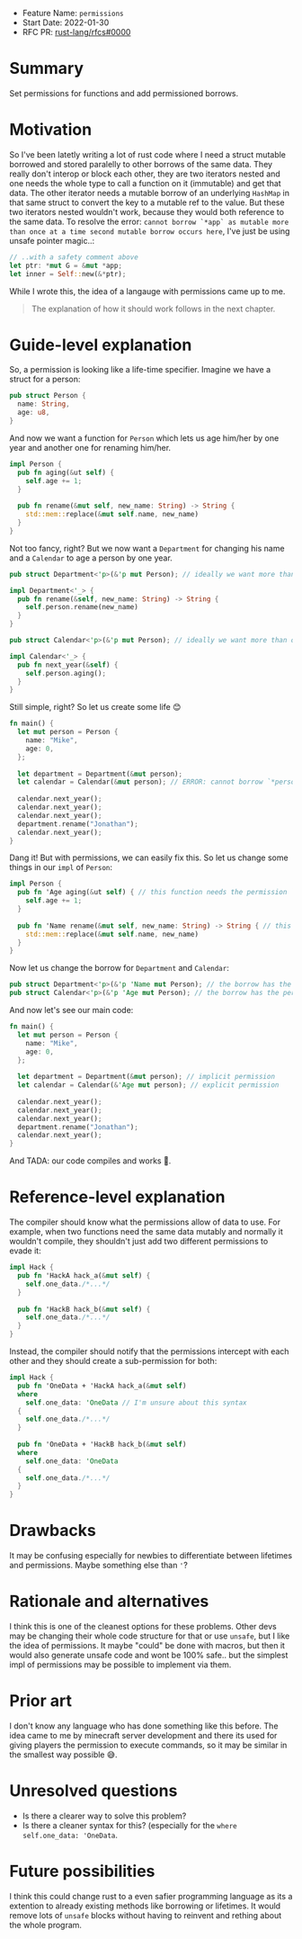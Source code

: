 - Feature Name: `permissions`
- Start Date: 2022-01-30
- RFC PR: [rust-lang/rfcs#0000](https://github.com/rust-lang/rfcs/pull/0000)

# Summary
[summary]: #summary

Set permissions for functions and add permissioned borrows.

# Motivation
[motivation]: #motivation

So I've been latetly writing a lot of rust code where I need a struct mutable borrowed and stored paralelly to other borrows of the same data.
They really don't interop or block each other, they are two iterators nested and one needs the whole type to call a function on it (immutable) and get that data.
The other iterator needs a mutable borrow of an underlying `HashMap` in that same struct to convert the key to a mutable ref to the value.
But these two iterators nested wouldn't work, because they would both reference to the same data.
To resolve the error: ```cannot borrow `*app` as mutable more than once at a time
second mutable borrow occurs here```, I've just be using unsafe pointer magic..:
```rust
// ..with a safety comment above
let ptr: *mut G = &mut *app;
let inner = Self::new(&*ptr);
```
While I wrote this, the idea of a langauge with permissions came up to me.

> The explanation of how it should work follows in the next chapter.

# Guide-level explanation
[guide-level-explanation]: #guide-level-explanation

So, a permission is looking like a life-time specifier.
Imagine we have a struct for a person:
```rust
pub struct Person {
  name: String,
  age: u8,
}
```
And now we want a function for `Person` which lets us age him/her by one year and another one for renaming him/her.
```rust
impl Person {
  pub fn aging(&ut self) {
    self.age += 1;
  }
  
  pub fn rename(&mut self, new_name: String) -> String {
    std::mem::replace(&mut self.name, new_name)
  }
}
```
Not too fancy, right? But we now want a `Department` for changing his name and a `Calendar` to age a person by one year.
```rust
pub struct Department<'p>(&'p mut Person); // ideally we want more than one person, but "simplicity"

impl Department<'_> {
  pub fn rename(&self, new_name: String) -> String {
    self.person.rename(new_name)
  }
}

pub struct Calendar<'p>(&'p mut Person); // ideally we want more than one person, but "simplicity"

impl Calendar<'_> {
  pub fn next_year(&self) {
    self.person.aging();
  }
}
```
Still simple, right? So let us create some life 😊
```rust
fn main() {
  let mut person = Person {
    name: "Mike",
    age: 0,
  };
  
  let department = Department(&mut person);
  let calendar = Calendar(&mut person); // ERROR: cannot borrow `*person` as mutable more than once at a time second mutable borrow occurs here
  
  calendar.next_year();
  calendar.next_year();
  calendar.next_year();
  department.rename("Jonathan");
  calendar.next_year();
}
```
Dang it! But with permissions, we can easily fix this. So let us change some things in our `impl` of `Person`:
```rust
impl Person {
  pub fn 'Age aging(&ut self) { // this function needs the permission `'Age`
    self.age += 1;
  }
  
  pub fn 'Name rename(&mut self, new_name: String) -> String { // this function needs the permission `'Name`
    std::mem::replace(&mut self.name, new_name)
  }
}
```
Now let us change the borrow for `Department` and `Calendar`:
```rust
pub struct Department<'p>(&'p 'Name mut Person); // the borrow has the permission `'Name`
pub struct Calendar<'p>(&'p 'Age mut Person); // the borrow has the permission `'Age`
```
And now let's see our main code:
```rust
fn main() {
  let mut person = Person {
    name: "Mike",
    age: 0,
  };
  
  let department = Department(&mut person); // implicit permission
  let calendar = Calendar(&'Age mut person); // explicit permission
  
  calendar.next_year();
  calendar.next_year();
  calendar.next_year();
  department.rename("Jonathan");
  calendar.next_year();
}
```
And TADA: our code compiles and works 🥳.

# Reference-level explanation
[reference-level-explanation]: #reference-level-explanation

The compiler should know what the permissions allow of data to use.
For example, when two functions need the same data mutably and normally it wouldn't compile, they shouldn't just add two different permissions to evade it:
```rust
impl Hack {
  pub fn 'HackA hack_a(&mut self) {
    self.one_data./*...*/
  }
  
  pub fn 'HackB hack_b(&mut self) {
    self.one_data./*...*/
  }
}
```
Instead, the compiler should notify that the permissions intercept with each other and they should create a sub-permission for both:
```rust
impl Hack {
  pub fn 'OneData + 'HackA hack_a(&mut self)
  where
    self.one_data: 'OneData // I'm unsure about this syntax
  {
    self.one_data./*...*/
  }
  
  pub fn 'OneData + 'HackB hack_b(&mut self)
  where
    self.one_data: 'OneData
  {
    self.one_data./*...*/
  }
}
```

# Drawbacks
[drawbacks]: #drawbacks

It may be confusing especially for newbies to differentiate between lifetimes and permissions. Maybe something else than `'`?

# Rationale and alternatives
[rationale-and-alternatives]: #rationale-and-alternatives

I think this is one of the cleanest options for these problems. Other devs may be changing their whole code structure for that or use `unsafe`, but I like the idea of permissions.
It maybe "could" be done with macros, but then it would also generate unsafe code and wont be 100% safe.. but the simplest impl of permissions may be possible to implement via them.

# Prior art
[prior-art]: #prior-art

I don't know any language who has done something like this before.
The idea came to me by minecraft server development and there its used for giving players the permission to execute commands, so it may be similar in the smallest way possible 😅.

# Unresolved questions
[unresolved-questions]: #unresolved-questions

* Is there a clearer way to solve this problem?
* Is there a cleaner syntax for this? (especially for the `where self.one_data: 'OneData`.

# Future possibilities
[future-possibilities]: #future-possibilities

I think this could change rust to a even safier programming language as its a extention to already existing methods like borrowing or lifetimes.
It would remove lots of `unsafe` blocks without having to reinvent and rething about the whole program.
